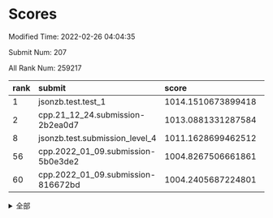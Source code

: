 # Scores

Modified Time: 2022-02-26 04:04:35

Submit Num: 207

All Rank Num: 259217

| rank |               submit               |       score        |       sigma        | pk_num |
| :--- | :--------------------------------- | :----------------- | :----------------- | :----- |
| 1    | jsonzb.test.test_1                 | 1014.1510673899418 | 0.8436810144550801 | 5010   |
| 2    | cpp.21_12_24.submission-2b2ea0d7   | 1013.0881331287584 | 0.8042247718729956 | 5009   |
| 8    | jsonzb.test.submission_level_4     | 1011.1628699462512 | 0.7892145422740593 | 5018   |
| 56   | cpp.2022_01_09.submission-5b0e3de2 | 1004.8267506661861 | 0.7309625082048745 | 5004   |
| 60   | cpp.2022_01_09.submission-816672bd | 1004.2405687224801 | 0.7251137114625563 | 5011   |


<details>
<summary>全部</summary>

| rank |                 submit                 |       score        |       sigma        | pk_num |
| :--- | :------------------------------------- | :----------------- | :----------------- | :----- |
| 1    | jsonzb.test.test_1                     | 1014.1510673899418 | 0.8436810144550801 | 5010   |
| 2    | cpp.21_12_24.submission-2b2ea0d7       | 1013.0881331287584 | 0.8042247718729956 | 5009   |
| 3    | gobigger.level_3.submission_level_3_24 | 1012.1633953147586 | 0.7928609733820563 | 5006   |
| 4    | gobigger.level_3.submission_level_3_48 | 1011.8366812271559 | 0.7676967807072156 | 5003   |
| 5    | gobigger.level_3.submission_level_3_8  | 1011.3817242153895 | 0.7512655212219367 | 5010   |
| 6    | gobigger.level_3.submission_level_3_26 | 1011.3189931363444 | 0.7688228664018399 | 5010   |
| 7    | gobigger.level_3.submission_level_3_27 | 1011.209329008901  | 0.7764073176415464 | 5011   |
| 8    | jsonzb.test.submission_level_4         | 1011.1628699462512 | 0.7892145422740593 | 5018   |
| 9    | gobigger.level_3.submission_level_3_4  | 1011.1537936418493 | 0.7847154501730069 | 5009   |
| 10   | gobigger.level_3.submission_level_3_31 | 1011.0810355157599 | 0.7663252362865832 | 5008   |
| 11   | gobigger.level_3.submission_level_3_2  | 1011.070124137615  | 0.7799838664061889 | 5007   |
| 12   | gobigger.level_3.submission_level_3_21 | 1010.8789540624116 | 0.7695112157819528 | 5011   |
| 13   | gobigger.level_3.submission_level_3_47 | 1010.7095474948361 | 0.7547012128751539 | 5009   |
| 14   | gobigger.level_3.submission_level_3_46 | 1010.5386252986461 | 0.7579034191238327 | 5010   |
| 15   | gobigger.level_3.submission_level_3_5  | 1010.5118375230176 | 0.7666037992370741 | 5010   |
| 16   | gobigger.level_3.submission_level_3_12 | 1010.393764503944  | 0.8291828586213201 | 5006   |
| 17   | gobigger.level_3.submission_level_3_29 | 1010.38819667868   | 0.7733527272493858 | 5011   |
| 18   | gobigger.level_3.submission_level_3_49 | 1010.3598605007012 | 0.7660420252754163 | 5012   |
| 19   | gobigger.level_3.submission_level_3_30 | 1010.2926792934815 | 0.7619782219957999 | 5015   |
| 20   | gobigger.level_3.submission_level_3_18 | 1010.256661078974  | 0.760790504031026  | 5015   |
| 21   | gobigger.level_3.submission_level_3_25 | 1010.1907212348119 | 0.7732155532663842 | 5007   |
| 22   | gobigger.level_3.submission_level_3_43 | 1010.0693230239386 | 0.7724945331493395 | 5012   |
| 23   | gobigger.level_3.submission_level_3_35 | 1010.0015491658648 | 0.7757579436829546 | 5008   |
| 24   | gobigger.level_3.submission_level_3_3  | 1009.9803289885868 | 0.8023659836787126 | 5004   |
| 25   | gobigger.level_3.submission_level_3_23 | 1009.967010946121  | 0.7501095240103384 | 5011   |
| 26   | gobigger.level_3.submission_level_3_17 | 1009.9639602828378 | 0.7587163152948764 | 5009   |
| 27   | gobigger.level_3.submission_level_3_45 | 1009.9594391485108 | 0.7638523528691754 | 5014   |
| 28   | gobigger.level_3.submission_level_3_28 | 1009.9486612258364 | 0.7564042579872293 | 5011   |
| 29   | gobigger.level_3.submission_level_3_20 | 1009.935812933309  | 0.7627979706175876 | 5012   |
| 30   | gobigger.level_3.submission_level_3_40 | 1009.8802796968872 | 0.7560538884777461 | 5003   |
| 31   | gobigger.level_3.submission_level_3_14 | 1009.8276782462608 | 0.7487029435692703 | 5008   |
| 32   | gobigger.level_3.submission_level_3_39 | 1009.7884827867128 | 0.7640950974496152 | 5010   |
| 33   | gobigger.level_3.submission_level_3_13 | 1009.787868527556  | 0.7565074590715575 | 5010   |
| 34   | gobigger.level_3.submission_level_3_38 | 1009.7847213825416 | 0.7611101819396285 | 5012   |
| 35   | gobigger.level_3.submission_level_3_44 | 1009.6591699881641 | 0.7497536507649301 | 5009   |
| 36   | gobigger.level_3.submission_level_3_36 | 1009.6263669071668 | 0.7696289054466541 | 5012   |
| 37   | gobigger.level_3.submission_level_3_41 | 1009.6059535677387 | 0.7600630281100658 | 5007   |
| 38   | gobigger.level_3.submission_level_3_0  | 1009.5819752376796 | 0.7674033661965505 | 5008   |
| 39   | gobigger.level_3.submission_level_3_11 | 1009.524361616576  | 0.7321261708870954 | 5002   |
| 40   | gobigger.level_3.submission_level_3_7  | 1009.4949579494001 | 0.7854796793806267 | 5007   |
| 41   | gobigger.level_3.submission_level_3_10 | 1009.3983782347636 | 0.7648843777411259 | 5004   |
| 42   | gobigger.level_3.submission_level_3_37 | 1009.3368726275381 | 0.7595718476775312 | 5007   |
| 43   | gobigger.level_3.submission_level_3_1  | 1009.3165812732329 | 0.7565008008368093 | 5012   |
| 44   | gobigger.level_3.submission_level_3_33 | 1009.297688820645  | 0.7318762341054846 | 5007   |
| 45   | gobigger.level_3.submission_level_3_6  | 1009.2284073980522 | 0.7468334969280936 | 5007   |
| 46   | gobigger.level_3.submission_level_3_19 | 1009.0557086057478 | 0.7364246858744762 | 5005   |
| 47   | gobigger.level_3.submission_level_3_34 | 1009.0032867610693 | 0.7633700544739395 | 5002   |
| 48   | gobigger.level_3.submission_level_3_9  | 1008.9340947181327 | 0.7521733094946009 | 5010   |
| 49   | gobigger.level_3.submission_level_3_16 | 1008.900031632176  | 0.7261699042922954 | 5010   |
| 50   | gobigger.level_3.submission_level_3_15 | 1008.8527394626356 | 0.7486943575091239 | 5012   |
| 51   | gobigger.level_3.submission_level_3_22 | 1008.7581540087482 | 0.757352190070913  | 5015   |
| 52   | gobigger.level_3.submission_level_3_32 | 1008.5138651491682 | 0.729157687931413  | 5006   |
| 53   | gobigger.level_3.submission_level_3_42 | 1008.0482671007065 | 0.7515474391889765 | 5009   |
| 54   | gobigger.level_1.submission_level_1_1  | 1005.7508292691468 | 0.7319784258215434 | 5005   |
| 55   | gobigger.level_1.submission_level_1_35 | 1004.8413344725303 | 0.7242739480125382 | 5011   |
| 56   | cpp.2022_01_09.submission-5b0e3de2     | 1004.8267506661861 | 0.7309625082048745 | 5004   |
| 57   | gobigger.level_1.submission_level_1_46 | 1004.5179459220504 | 0.7137414361598277 | 5008   |
| 58   | gobigger.level_1.submission_level_1_4  | 1004.3515330073477 | 0.7271687647140144 | 5005   |
| 59   | gobigger.level_1.submission_level_1_45 | 1004.3407821723528 | 0.7109696152401473 | 5005   |
| 60   | cpp.2022_01_09.submission-816672bd     | 1004.2405687224801 | 0.7251137114625563 | 5011   |
| 61   | gobigger.level_1.submission_level_1_26 | 1004.1321848974917 | 0.7174839429239095 | 5010   |
| 62   | gobigger.level_1.submission_level_1_31 | 1004.1059532596239 | 0.7201515248057014 | 5010   |
| 63   | gobigger.level_1.submission_level_1_14 | 1004.0678405988141 | 0.7132406222339387 | 5014   |
| 64   | gobigger.level_1.submission_level_1_38 | 1003.9840785262323 | 0.7117972895762645 | 5004   |
| 65   | gobigger.level_1.submission_level_1_37 | 1003.8186834840823 | 0.7124964141820576 | 5001   |
| 66   | gobigger.level_1.submission_level_1_12 | 1003.8044380599842 | 0.717199837976145  | 5009   |
| 67   | gobigger.level_1.submission_level_1_17 | 1003.738787143558  | 0.7137591622465813 | 5010   |
| 68   | gobigger.level_1.submission_level_1_2  | 1003.6307353648886 | 0.7215534250699764 | 5010   |
| 69   | gobigger.level_1.submission_level_1_30 | 1003.5965111652416 | 0.7069827558768006 | 5008   |
| 70   | gobigger.level_1.submission_level_1_21 | 1003.5380635124367 | 0.7151508529756189 | 5013   |
| 71   | gobigger.level_1.submission_level_1_27 | 1003.5182937398032 | 0.7198152966885509 | 5008   |
| 72   | gobigger.level_1.submission_level_1_22 | 1003.4875447994002 | 0.7240578731417372 | 5010   |
| 73   | gobigger.level_1.submission_level_1_7  | 1003.4855070671892 | 0.7120836752114599 | 5005   |
| 74   | gobigger.level_1.submission_level_1_32 | 1003.4250594745121 | 0.7091878103346129 | 5007   |
| 75   | gobigger.level_1.submission_level_1_18 | 1003.4154663852139 | 0.7124093356395322 | 5006   |
| 76   | gobigger.level_1.submission_level_1_13 | 1003.3964648131533 | 0.7140145873087829 | 5009   |
| 77   | gobigger.level_1.submission_level_1_11 | 1003.3786531854932 | 0.7243778379435336 | 5010   |
| 78   | gobigger.level_1.submission_level_1_5  | 1003.3696990937109 | 0.7126356603277633 | 5007   |
| 79   | gobigger.level_1.submission_level_1_41 | 1003.327173663618  | 0.7114781082128089 | 5010   |
| 80   | gobigger.level_1.submission_level_1_0  | 1003.305934107718  | 0.7153522522937195 | 5011   |
| 81   | gobigger.level_1.submission_level_1_49 | 1003.2317281691355 | 0.7100055130717786 | 5013   |
| 82   | gobigger.level_1.submission_level_1_25 | 1003.1606132301157 | 0.7116863047562149 | 5009   |
| 83   | gobigger.level_1.submission_level_1_19 | 1003.0982316637914 | 0.7219348683708108 | 5008   |
| 84   | gobigger.level_1.submission_level_1_39 | 1003.0513532294112 | 0.7212170961198159 | 5012   |
| 85   | gobigger.level_1.submission_level_1_24 | 1003.0459796398308 | 0.7019369793425486 | 5011   |
| 86   | gobigger.level_1.submission_level_1_48 | 1002.9968263160179 | 0.7206136338482223 | 5007   |
| 87   | gobigger.level_1.submission_level_1_10 | 1002.9932977842357 | 0.7100144622096387 | 5000   |
| 88   | gobigger.level_1.submission_level_1_33 | 1002.9547746690487 | 0.7127737154780864 | 5008   |
| 89   | gobigger.level_1.submission_level_1_16 | 1002.8913596785686 | 0.7093068504274249 | 5010   |
| 90   | gobigger.level_1.submission_level_1_36 | 1002.714954895825  | 0.7187265421885743 | 5013   |
| 91   | gobigger.level_1.submission_level_1_9  | 1002.7009363667587 | 0.726288966550482  | 5011   |
| 92   | gobigger.level_1.submission_level_1_8  | 1002.6695887004652 | 0.7173059690299183 | 5008   |
| 93   | gobigger.level_1.submission_level_1_44 | 1002.5106735345832 | 0.7138263028055677 | 5005   |
| 94   | gobigger.level_1.submission_level_1_42 | 1002.5094885373406 | 0.7100070590211806 | 5009   |
| 95   | gobigger.level_1.submission_level_1_43 | 1002.4438472718374 | 0.7178164635676402 | 5012   |
| 96   | gobigger.level_1.submission_level_1_34 | 1002.4354439512417 | 0.7046950191686819 | 5012   |
| 97   | gobigger.level_1.submission_level_1_29 | 1002.3973830700836 | 0.7030768117488946 | 5009   |
| 98   | gobigger.level_1.submission_level_1_47 | 1002.3772450504493 | 0.7171525546892533 | 5012   |
| 99   | gobigger.level_1.submission_level_1_3  | 1002.3755333203416 | 0.7212368667569374 | 5009   |
| 100  | gobigger.level_1.submission_level_1_15 | 1002.3564619726739 | 0.7061321340939183 | 5011   |
| 101  | gobigger.level_1.submission_level_1_23 | 1002.174771735912  | 0.7280941371341    | 5008   |
| 102  | gobigger.level_1.submission_level_1_20 | 1001.9681198180014 | 0.7294386907706477 | 5012   |
| 103  | gobigger.level_1.submission_level_1_6  | 1001.9405812247347 | 0.7183530747561613 | 5008   |
| 104  | gobigger.level_1.submission_level_1_40 | 1001.7414065559095 | 0.7118923427667989 | 5006   |
| 105  | gobigger.level_1.submission_level_1_28 | 1001.6839669863675 | 0.7147709517630725 | 5010   |
| 106  | gobigger.random.submission_random_45   | 997.3280119205984  | 0.6913911260335932 | 5009   |
| 107  | gobigger.random.submission_random_35   | 997.2471520158853  | 0.7106602781388996 | 5005   |
| 108  | gobigger.random.submission_random_19   | 997.2190224616552  | 0.7081190062476669 | 5007   |
| 109  | gobigger.random.submission_random_38   | 997.0080117894702  | 0.7063732118886528 | 5009   |
| 110  | gobigger.random.submission_random_12   | 996.9415190763048  | 0.6988950329242808 | 5011   |
| 111  | gobigger.random.submission_random_10   | 996.9264999577172  | 0.7108505231243636 | 5010   |
| 112  | gobigger.random.submission_random_18   | 996.8472331771171  | 0.6967106524879865 | 5011   |
| 113  | gobigger.random.submission_random_28   | 996.725799700865   | 0.7000859443827087 | 5012   |
| 114  | gobigger.random.submission_random_8    | 996.6831206598389  | 0.7141077708553858 | 5008   |
| 115  | gobigger.random.submission_random_31   | 996.6632918544169  | 0.7062653658752409 | 5009   |
| 116  | gobigger.random.submission_random_40   | 996.5567595944275  | 0.7080883514560337 | 5011   |
| 117  | gobigger.random.submission_random_41   | 996.4222612687602  | 0.7126598467105215 | 5013   |
| 118  | gobigger.random.submission_random_15   | 996.3605690351087  | 0.7000673094980513 | 5008   |
| 119  | gobigger.random.submission_random_47   | 996.3509497249175  | 0.7123018460674333 | 5004   |
| 120  | gobigger.random.submission_random_21   | 996.3075673587484  | 0.7020813961303458 | 5013   |
| 121  | gobigger.random.submission_random_43   | 996.2966442397515  | 0.7139201143525173 | 5009   |
| 122  | gobigger.random.submission_random_14   | 996.2657496784844  | 0.7109174590456521 | 5008   |
| 123  | gobigger.random.submission_random_42   | 996.2505610697232  | 0.7012901510839972 | 5010   |
| 124  | gobigger.random.submission_random_26   | 996.2296888959122  | 0.7011348021292676 | 5010   |
| 125  | gobigger.random.submission_random_33   | 996.2110177757722  | 0.7028468204880965 | 5014   |
| 126  | gobigger.random.submission_random_44   | 996.1517046984867  | 0.7014847493965876 | 5010   |
| 127  | gobigger.random.submission_random_29   | 996.1238947969562  | 0.7149844121739655 | 5010   |
| 128  | gobigger.random.submission_random_39   | 996.1194658664623  | 0.7274685412663855 | 5006   |
| 129  | gobigger.random.submission_random_11   | 996.0271498182025  | 0.695978006590578  | 5009   |
| 130  | gobigger.random.submission_random_37   | 995.992493254155   | 0.7129812751643763 | 5010   |
| 131  | gobigger.random.submission_random_32   | 995.9457475720981  | 0.7036651963409033 | 5013   |
| 132  | gobigger.random.submission_random_23   | 995.8696534673676  | 0.7007504714637275 | 5008   |
| 133  | gobigger.random.submission_random_2    | 995.8131784674464  | 0.7102375926694614 | 5003   |
| 134  | gobigger.random.submission_random_27   | 995.7694649390869  | 0.7045434689114038 | 5007   |
| 135  | gobigger.random.submission_random_1    | 995.7373039530298  | 0.7073485546942517 | 5012   |
| 136  | gobigger.random.submission_random_34   | 995.7182701740636  | 0.7140762879736328 | 5011   |
| 137  | gobigger.random.submission_random_20   | 995.6474236394984  | 0.7069768520993674 | 5010   |
| 138  | gobigger.random.submission_random_9    | 995.6337386437493  | 0.7165239359790727 | 5012   |
| 139  | gobigger.random.submission_random_49   | 995.5911231018779  | 0.7041359119081086 | 5007   |
| 140  | gobigger.random.submission_random_3    | 995.5678882840127  | 0.7167319058950551 | 5008   |
| 141  | gobigger.random.submission_random_25   | 995.5552094200729  | 0.7156630090948638 | 5008   |
| 142  | gobigger.random.submission_random_24   | 995.3987112376046  | 0.7045573536179975 | 5012   |
| 143  | gobigger.random.submission_random_22   | 995.2910595132621  | 0.7199078468947777 | 5005   |
| 144  | gobigger.random.submission_random_0    | 995.2658786143844  | 0.7153628112922363 | 5010   |
| 145  | gobigger.random.submission_random_17   | 995.2333018861967  | 0.717416569982285  | 5007   |
| 146  | gobigger.random.submission_random_7    | 995.2255997042599  | 0.7173069446677152 | 5008   |
| 147  | gobigger.random.submission_random_36   | 995.0918344800696  | 0.7200718350971681 | 5005   |
| 148  | gobigger.random.submission_random_13   | 995.074087772244   | 0.7271225527843511 | 5004   |
| 149  | gobigger.random.submission_random_30   | 995.0427491968666  | 0.7186026970248411 | 5010   |
| 150  | gobigger.random.submission_random_48   | 994.8038381149207  | 0.7249870185269927 | 5009   |
| 151  | gobigger.random.submission_random_46   | 994.7790096828613  | 0.6926849292193983 | 5011   |
| 152  | gobigger.random.submission_random_6    | 994.6828048100092  | 0.721413205878629  | 5012   |
| 153  | gobigger.level_2.submission_level_2_44 | 994.4954182541137  | 0.7353722846795963 | 5008   |
| 154  | gobigger.random.submission_random_16   | 994.4645355643431  | 0.7219019744601953 | 5008   |
| 155  | gobigger.random.submission_random_4    | 994.4626095572156  | 0.7073587113843757 | 5007   |
| 156  | gobigger.random.submission_random_5    | 994.4351459027722  | 0.7282049981299481 | 5011   |
| 157  | gobigger.level_2.submission_level_2_29 | 994.1522006762126  | 0.7211701211516484 | 5006   |
| 158  | gobigger.level_2.submission_level_2_4  | 993.8924235931107  | 0.7322586248063384 | 5006   |
| 159  | gobigger.level_2.submission_level_2_2  | 993.7362821461995  | 0.7414992796556479 | 5008   |
| 160  | gobigger.level_2.submission_level_2_1  | 993.5894220087938  | 0.7414076902872396 | 5013   |
| 161  | gobigger.level_2.submission_level_2_23 | 993.4013358858238  | 0.7252349228777368 | 5009   |
| 162  | gobigger.level_2.submission_level_2_28 | 993.3239420935978  | 0.7350034482051546 | 5009   |
| 163  | gobigger.level_2.submission_level_2_12 | 993.3090819557453  | 0.7326829953303671 | 5004   |
| 164  | gobigger.level_2.submission_level_2_39 | 993.1961672720212  | 0.7400271307380631 | 5011   |
| 165  | gobigger.level_2.submission_level_2_49 | 993.178135719757   | 0.7425395563624214 | 5011   |
| 166  | gobigger.level_2.submission_level_2_7  | 993.0824380543422  | 0.726112652003331  | 5013   |
| 167  | gobigger.level_2.submission_level_2_36 | 993.0499495244699  | 0.7341320402187008 | 5006   |
| 168  | gobigger.level_2.submission_level_2_45 | 992.833193114074   | 0.7291070619229538 | 5012   |
| 169  | gobigger.level_2.submission_level_2_6  | 992.7663294643748  | 0.7399335549074058 | 5012   |
| 170  | gobigger.level_2.submission_level_2_18 | 992.7563552814707  | 0.7532402168674365 | 5008   |
| 171  | gobigger.level_2.submission_level_2_32 | 992.6013858795286  | 0.730085680774748  | 5009   |
| 172  | gobigger.level_2.submission_level_2_26 | 992.5594869183099  | 0.7388068239655374 | 5008   |
| 173  | gobigger.level_2.submission_level_2_5  | 992.5050354738423  | 0.7515822314337354 | 5007   |
| 174  | gobigger.level_2.submission_level_2_14 | 992.439965341341   | 0.7332630735036829 | 5009   |
| 175  | gobigger.level_2.submission_level_2_48 | 992.3514809243256  | 0.739154795012491  | 5003   |
| 176  | gobigger.level_2.submission_level_2_35 | 992.3476520950808  | 0.7563217290286428 | 5011   |
| 177  | gobigger.level_2.submission_level_2_3  | 992.3426732229814  | 0.7537096013236675 | 5011   |
| 178  | gobigger.level_2.submission_level_2_41 | 992.3191654430816  | 0.7384723202376398 | 5010   |
| 179  | gobigger.level_2.submission_level_2_9  | 992.2677677403873  | 0.7353051798509509 | 5009   |
| 180  | gobigger.level_2.submission_level_2_31 | 992.2209947870768  | 0.7425632985352261 | 5007   |
| 181  | gobigger.level_2.submission_level_2_30 | 992.152739695407   | 0.7357400959569166 | 5012   |
| 182  | gobigger.level_2.submission_level_2_42 | 992.1291515747089  | 0.7519723634155837 | 5007   |
| 183  | gobigger.level_2.submission_level_2_21 | 992.1175656422375  | 0.7323743957688013 | 5011   |
| 184  | gobigger.level_2.submission_level_2_10 | 992.1157287220516  | 0.7507144488569115 | 5012   |
| 185  | gobigger.level_2.submission_level_2_22 | 992.1035523096133  | 0.7430512740689407 | 5005   |
| 186  | gobigger.level_2.submission_level_2_17 | 992.0120046166202  | 0.7525707517083196 | 5010   |
| 187  | gobigger.level_2.submission_level_2_8  | 991.9954064514252  | 0.733877580770473  | 5011   |
| 188  | gobigger.level_2.submission_level_2_34 | 991.9614576202229  | 0.7457537984151896 | 5011   |
| 189  | gobigger.level_2.submission_level_2_11 | 991.7815830723882  | 0.7597064742271216 | 5011   |
| 190  | gobigger.level_2.submission_level_2_46 | 991.6855049533091  | 0.751749113162618  | 5013   |
| 191  | gobigger.level_2.submission_level_2_37 | 991.6552654239613  | 0.7448904551300696 | 5012   |
| 192  | gobigger.level_2.submission_level_2_40 | 991.6422035581702  | 0.7577337071539851 | 5011   |
| 193  | gobigger.level_2.submission_level_2_19 | 991.6266910991584  | 0.7508296301246971 | 5007   |
| 194  | gobigger.level_2.submission_level_2_20 | 991.3736893183694  | 0.7458152354830605 | 5008   |
| 195  | gobigger.level_2.submission_level_2_0  | 991.3108424813175  | 0.7591116927915958 | 5010   |
| 196  | gobigger.level_2.submission_level_2_38 | 991.1587693891762  | 0.75056407190248   | 5011   |
| 197  | gobigger.level_2.submission_level_2_24 | 991.1295372195657  | 0.7704126721971678 | 5007   |
| 198  | gobigger.level_2.submission_level_2_43 | 991.0994562737078  | 0.7633847555387194 | 5006   |
| 199  | gobigger.level_2.submission_level_2_16 | 991.0911409514907  | 0.7628309883531397 | 5006   |
| 200  | gobigger.level_2.submission_level_2_33 | 991.0215865169121  | 0.7431935198422299 | 5015   |
| 201  | gobigger.level_2.submission_level_2_27 | 990.9783357804182  | 0.7549189369928406 | 5008   |
| 202  | gobigger.level_2.submission_level_2_15 | 990.7640861608595  | 0.7665909883080746 | 5013   |
| 203  | gobigger.level_2.submission_level_2_47 | 990.7191080625395  | 0.750303316168991  | 5006   |
| 204  | gobigger.level_2.submission_level_2_25 | 990.6610220705709  | 0.7561602291063261 | 5010   |
| 205  | gobigger.level_2.submission_level_2_13 | 990.6489670553902  | 0.7765772093996642 | 5010   |
| 206  | gobigger.none.submission_none_0        | 976.9327505121876  | 1.3628456709690286 | 5011   |
| 207  | gobigger.none.submission_none_1        | 976.5483493135324  | 1.4273422501792397 | 5007   |

</details>